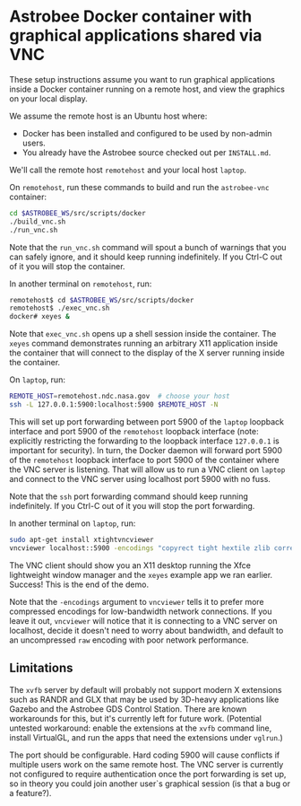 
# Astrobee Docker container with graphical applications shared via VNC #

These setup instructions assume you want to run graphical applications inside a Docker container running on a remote host, and view the graphics on your local display.

We assume the remote host is an Ubuntu host where:
- Docker has been installed and configured to be used by non-admin users.
- You already have the Astrobee source checked out per `INSTALL.md`.

We'll call the remote host `remotehost` and your local host `laptop`.

On `remotehost`, run these commands to build and run the `astrobee-vnc` container:
```bash
cd $ASTROBEE_WS/src/scripts/docker
./build_vnc.sh
./run_vnc.sh
```

Note that the `run_vnc.sh` command will spout a bunch of warnings that you can safely ignore, and it should keep running indefinitely. If you Ctrl-C out of it you will stop the container.

In another terminal on `remotehost`, run:
```bash
remotehost$ cd $ASTROBEE_WS/src/scripts/docker
remotehost$ ./exec_vnc.sh
docker# xeyes &
```

Note that `exec_vnc.sh` opens up a shell session inside the container. The `xeyes` command demonstrates running an arbitrary X11 application inside the container that will connect to the display of the X server running inside the container.

On `laptop`, run:
```bash
REMOTE_HOST=remotehost.ndc.nasa.gov  # choose your host
ssh -L 127.0.0.1:5900:localhost:5900 $REMOTE_HOST -N
```

This will set up port forwarding between port 5900 of the `laptop` loopback interface and port 5900 of the `remotehost` loopback interface (note: explicitly restricting the forwarding to the loopback interface `127.0.0.1` is important for security). In turn, the Docker daemon will forward port 5900 of the `remotehost` loopback interface to port 5900 of the container where the VNC server is listening. That will allow us to run a VNC client on `laptop` and connect to the VNC server using localhost port 5900 with no fuss.

Note that the `ssh` port forwarding command should keep running indefinitely. If you Ctrl-C out of it you will stop the port forwarding.

In another terminal on `laptop`, run:
```bash
sudo apt-get install xtightvncviewer
vncviewer localhost::5900 -encodings "copyrect tight hextile zlib corre rre raw"
```

The VNC client should show you an X11 desktop running the Xfce lightweight window manager and the `xeyes` example app we ran earlier. Success! This is the end of the demo.

Note that the `-encodings` argument to `vncviewer` tells it to prefer more compressed encodings for low-bandwidth network connections. If you leave it out, `vncviewer` will notice that it is connecting to a VNC server on localhost, decide it doesn't need to worry about bandwidth, and default to an uncompressed `raw` encoding with poor network performance.

## Limitations ##

The `xvfb` server by default will probably not support modern X extensions such as RANDR and GLX that may be used by 3D-heavy applications like Gazebo and the Astrobee GDS Control Station. There are known workarounds for this, but it's currently left for future work. (Potential untested workaround: enable the extensions at the `xvfb` command line, install VirtualGL, and run the apps that need the extensions under `vglrun`.)

The port should be configurable. Hard coding 5900 will cause conflicts if multiple users work on the same remote host. The VNC server is currently not configured to require authentication once the port forwarding is set up, so in theory you could join another user`s graphical session (is that a bug or a feature?).
